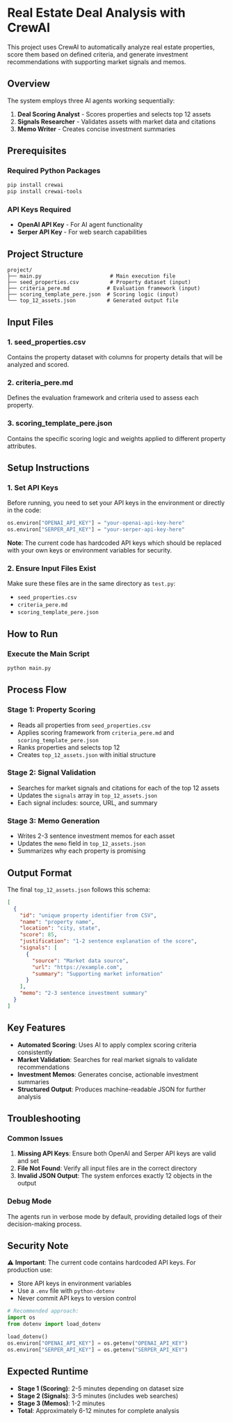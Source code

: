 # Real Estate Deal Analysis with CrewAI

This project uses CrewAI to automatically analyze real estate properties, score them based on defined criteria, and generate investment recommendations with supporting market signals and memos.

## Overview

The system employs three AI agents working sequentially:
1. **Deal Scoring Analyst** - Scores properties and selects top 12 assets
2. **Signals Researcher** - Validates assets with market data and citations
3. **Memo Writer** - Creates concise investment summaries

## Prerequisites

### Required Python Packages
```bash
pip install crewai
pip install crewai-tools
```

### API Keys Required
- **OpenAI API Key** - For AI agent functionality
- **Serper API Key** - For web search capabilities

## Project Structure

```
project/
├── main.py                      # Main execution file
├── seed_properties.csv          # Property dataset (input)
├── criteria_pere.md            # Evaluation framework (input)
├── scoring_template_pere.json  # Scoring logic (input)
└── top_12_assets.json          # Generated output file
```

## Input Files

### 1. seed_properties.csv
Contains the property dataset with columns for property details that will be analyzed and scored.

### 2. criteria_pere.md
Defines the evaluation framework and criteria used to assess each property.

### 3. scoring_template_pere.json
Contains the specific scoring logic and weights applied to different property attributes.

## Setup Instructions

### 1. Set API Keys
Before running, you need to set your API keys in the environment or directly in the code:

```python
os.environ["OPENAI_API_KEY"] = "your-openai-api-key-here"
os.environ["SERPER_API_KEY"] = "your-serper-api-key-here"
```

**Note**: The current code has hardcoded API keys which should be replaced with your own keys or environment variables for security.

### 2. Ensure Input Files Exist
Make sure these files are in the same directory as `test.py`:
- `seed_properties.csv`
- `criteria_pere.md`
- `scoring_template_pere.json`

## How to Run

### Execute the Main Script
```bash
python main.py
```

## Process Flow

### Stage 1: Property Scoring
- Reads all properties from `seed_properties.csv`
- Applies scoring framework from `criteria_pere.md` and `scoring_template_pere.json`
- Ranks properties and selects top 12
- Creates `top_12_assets.json` with initial structure

### Stage 2: Signal Validation
- Searches for market signals and citations for each of the top 12 assets
- Updates the `signals` array in `top_12_assets.json`
- Each signal includes: source, URL, and summary

### Stage 3: Memo Generation
- Writes 2-3 sentence investment memos for each asset
- Updates the `memo` field in `top_12_assets.json`
- Summarizes why each property is promising

## Output Format

The final `top_12_assets.json` follows this schema:

```json
[
  {
    "id": "unique property identifier from CSV",
    "name": "property name",
    "location": "city, state",
    "score": 85,
    "justification": "1-2 sentence explanation of the score",
    "signals": [
      {
        "source": "Market data source",
        "url": "https://example.com",
        "summary": "Supporting market information"
      }
    ],
    "memo": "2-3 sentence investment summary"
  }
]
```

## Key Features

- **Automated Scoring**: Uses AI to apply complex scoring criteria consistently
- **Market Validation**: Searches for real market signals to validate recommendations
- **Investment Memos**: Generates concise, actionable investment summaries
- **Structured Output**: Produces machine-readable JSON for further analysis

## Troubleshooting

### Common Issues

1. **Missing API Keys**: Ensure both OpenAI and Serper API keys are valid and set
2. **File Not Found**: Verify all input files are in the correct directory
3. **Invalid JSON Output**: The system enforces exactly 12 objects in the output

### Debug Mode
The agents run in verbose mode by default, providing detailed logs of their decision-making process.

## Security Note

⚠️ **Important**: The current code contains hardcoded API keys. For production use:
- Store API keys in environment variables
- Use a `.env` file with `python-dotenv`
- Never commit API keys to version control

```python
# Recommended approach:
import os
from dotenv import load_dotenv

load_dotenv()
os.environ["OPENAI_API_KEY"] = os.getenv("OPENAI_API_KEY")
os.environ["SERPER_API_KEY"] = os.getenv("SERPER_API_KEY")
```

## Expected Runtime

- **Stage 1 (Scoring)**: 2-5 minutes depending on dataset size
- **Stage 2 (Signals)**: 3-5 minutes (includes web searches)
- **Stage 3 (Memos)**: 1-2 minutes
- **Total**: Approximately 6-12 minutes for complete analysis